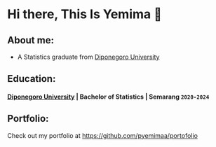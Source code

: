 # Hi there, This Is Yemima 👋
## About me:
- A Statistics graduate from [Diponegoro University](https://www.undip.ac.id)

## Education:
#### [Diponegoro University](https://www.undip.ac.id) | Bachelor of Statistics | Semarang `2020-2024`

## Portfolio:
Check out my portfolio at https://github.com/pyemimaa/portofolio

[webdev]: https://github.com/pyemimaa/portofolio
